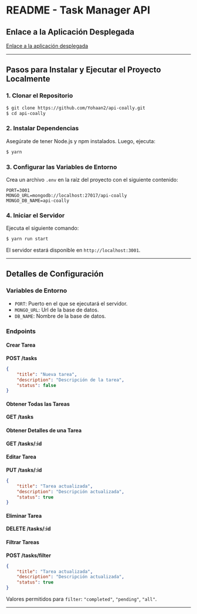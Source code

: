 # README - Task Manager API

## Enlace a la Aplicación Desplegada

[Enlace a la aplicación desplegada](https://api-coally.onrender.com)

---

## Pasos para Instalar y Ejecutar el Proyecto Localmente

### 1. Clonar el Repositorio

```bash
$ git clone https://github.com/Yohaan2/api-coally.git
$ cd api-coally
```

### 2. Instalar Dependencias

Asegúrate de tener Node.js y npm instalados. Luego, ejecuta:

```bash
$ yarn
```

### 3. Configurar las Variables de Entorno

Crea un archivo `.env` en la raíz del proyecto con el siguiente contenido:

```env
PORT=3001
MONGO_URL=mongodb://localhost:27017/api-coally
MONGO_DB_NAME=api-coally
```

### 4. Iniciar el Servidor

Ejecuta el siguiente comando:

```bash
$ yarn run start
```

El servidor estará disponible en `http://localhost:3001`.

---

## Detalles de Configuración

### Variables de Entorno

- `PORT`: Puerto en el que se ejecutará el servidor.
- `MONGO_URL`: Url de la base de datos.
- `DB_NAME`: Nombre de la base de datos.

### Endpoints

#### Crear Tarea

**POST /tasks**

```json
{
	"title": "Nueva tarea",
	"description": "Descripción de la tarea",
	"status": false
}
```

#### Obtener Todas las Tareas

**GET /tasks**

#### Obtener Detalles de una Tarea

**GET /tasks/:id**

#### Editar Tarea

**PUT /tasks/:id**

```json
{
	"title": "Tarea actualizada",
	"description": "Descripción actualizada",
	"status": true
}
```

#### Eliminar Tarea

**DELETE /tasks/:id**

#### Filtrar Tareas

**POST /tasks/filter**

```json
{
	"title": "Tarea actualizada",
	"description": "Descripción actualizada",
	"status": true
}
```

Valores permitidos para `filter`: `"completed"`, `"pending"`, `"all"`.

---
